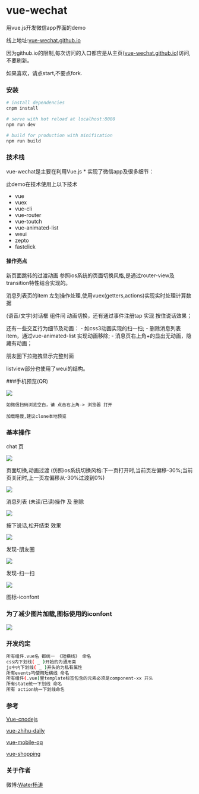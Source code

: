 # vue-wechat
  用vue.js开发微信app界面的demo

  线上地址:[vue-wechat.github.io](https://vue-wechat.github.io)
  
  因为github.io的限制,每次访问的入口都应是从主页([vue-wechat.github.io](https://vue-wechat.github.io))访问,不要刷新。
  
  如果喜欢，请点start,不要点fork.


### 安装

``` bash
# install dependencies
cnpm install

# serve with hot reload at localhost:8080
npm run dev

# build for production with minification
npm run build

```
### 技术栈
  vue-wechat是主要在利用Vue.js * 实现了微信app及很多细节：
  
  此demo在技术使用上以下技术
  - vue
  - vuex
  - vue-cli
  - vue-router
  - vue-toutch
  - vue-animated-list
  - weui
  - zepto
  - fastclick
#### 操作亮点

  新页面跳转的过渡动画 参照ios系统的页面切换风格,是通过router-view及transition特性结合实现的。
  
  消息列表页的item 左划操作处理,使用vuex(getters,actions)实现实时处理计算数据
  
  (语音/文字)对话框 组件间 动画切换，还有通过事件注册tap 实现 按住说话效果；
  
  还有一些交互行为细节及动画：
    - 如css3动画实现的扫一扫;
    - 删除消息列表item，通过vue-animated-list 实现动画移除;
    - 消息页右上角+的显出无动画，隐藏有动画；
  
  朋友圈下拉拖拽显示完整封面
  
  listview部分也使用了weui的结构。 
  

###手机预览(QR)

  ![](./src/assets/images/readme/qr-vue-wechat.png)

    如微信扫码浏览空白，请 点击右上角-> 浏览器 打开

    加载略慢,建议clone本地预览


### 基本操作
  chat 页
  
  ![](./src/assets/images/readme/view-chat.png)

  页面切换,动画过渡
  (仿照ios系统切换风格:下一页打开时,当前页左偏移-30%;当前页关闭时,上一页左偏移从-30%过渡到0%)

  ![](./src/assets/images/readme/view-wechat-animation.gif)

  消息列表 (未读/已读)操作 及 删除

  ![](./src/assets/images/readme/view-wechat-chat.gif)
  
  按下说话,松开结束 效果
  
  ![](./src/assets/images/readme/tap-say.png)
  
  发现-朋友圈
  
  ![](./src/assets/images/readme/view-wechat-find-albums-friends.gif)

  发现-扫一扫
  
  ![](./src/assets/images/readme/view-wechat-find-sao-yi-sao.gif)
  
  图标-iconfont
  
### 为了减少图片加载,图标使用的iconfont

  ![](./src/assets/images/readme/font.png)
 



### 开发约定
  ``` bash
  所有组件.vue名 都统一 《短横线》 命名
  css内下划线( _ )开始的为通用类
  js中内下划线( _ )开头的为私有属性
  所有events均使用短横线 命名
  所有组件(.vue)里template标签包含的元素必须是component-xx 开头
  所有state统一下划线 命名
  所有 action统一下划线命名
  ```


### 参考

  [Vue-cnodejs](https://github.com/shinygang/Vue-cnodejs)

  [vue-zhihu-daily](https://github.com/hilongjw/vue-zhihu-daily)

  [vue-mobile-qq](https://github.com/hilongjw/vue-mobile-qq)

  [vue-shopping](https://github.com/andylei18/vue-shopping)

### 关于作者


  微博:[Water杨涛](http://weibo.com/u/3503321141)
